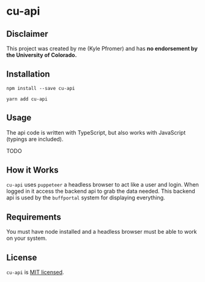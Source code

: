 # cu-api

## Disclaimer

This project was created by me (Kyle Pfromer) and has **no endorsement by the University of Colorado.**

## Installation

`npm install --save cu-api`

`yarn add cu-api`

## Usage

The api code is written with TypeScript, but also works with JavaScript (typings are included).

TODO

## How it Works

`cu-api` uses `puppeteer` a headless browser to act like a user and login. When logged in it access the backend api to grab the data needed. This backend api is used by the `buffportal` system for displaying everything.

## Requirements

You must have node installed and a headless browser must be able to work on your system.

## License

`cu-api` is [MIT licensed](LICENSE).
